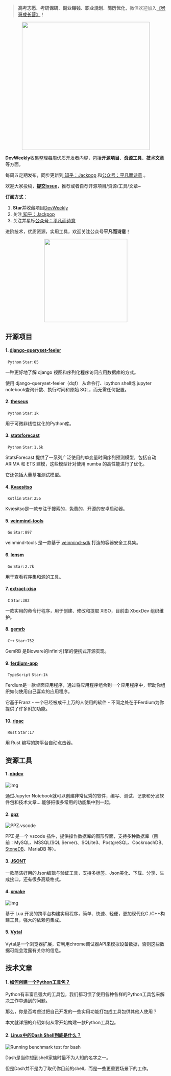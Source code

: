 > **高考志愿**、**考研保研**、**副业赚钱**、**职业规划**、**简历优化**，微信欢迎加入[《猴哥成长营》](https://www.yuque.com/jackpop/ulig5a/srnochggbsa2eltw?singleDoc#)！

<p align="center">
    <img src="https://s11.ax1x.com/2023/12/23/pi7qxU0.md.jpg" height="400"></img>
</p>

**DevWeekly**收集整理每周优质开发者内容，包括**开源项目**、**资源工具**、**技术文章**等方面。

每周五定期发布，同步更新到<a href="https://www.zhihu.com/people/sharetechlee/activities">
知乎：Jackpop</a> 和<a href="https://mp.weixin.qq.com/s/hTZAGgkiMS0XPZ9OHQxFJg" rel="nofollow">公众号：平凡而诗意</a> 。

欢迎大家投稿，**[提交issue](https://github.com/Jackpopc/DevWeekly/issues)**，推荐或者自荐开源项目/资源/工具/文章~

**订阅方式**：

1. **Star**并收藏项目[DevWeekly](https://github.com/Jackpopc/DevWeekly)
2. 关注<a href="https://www.zhihu.com/people/sharetechlee/activities">
   知乎：Jackpop</a>
3. 关注并星标<a href="https://mp.weixin.qq.com/s/hTZAGgkiMS0XPZ9OHQxFJg" rel="nofollow">公众号：平凡而诗意</a>  

进阶技术，优质资源，实用工具，欢迎关注公众号**平凡而诗意**！

<p align="center">
    <img src="https://s1.ax1x.com/2022/07/10/jsCAdH.jpg" width="260" height="260"></img>
</p>

## 开源项目

#### 1. [django-queryset-feeler](https://github.com/Lukas-Schillinger/django-queryset-feeler)

` Python` `Star:65`

一种更好地了解 django 视图和序列化程序访问应用数据库的方式。

使用 django-queryset-feeler（dqf） 从命令行、ipython shell或 jupyter notebook查询计数、执行时间和原始 SQL，而无需任何配置。

#### 2. [theseus](https://github.com/facebookresearch/theseus)

` Python` `Star:1k`

用于可微非线性优化的Python库。

#### 3. [statsforecast](https://github.com/Nixtla/statsforecast)

` Python` `Star:1.6k`

StatsForecast 提供了一系列广泛使用的单变量时间序列预测模型，包括自动 ARIMA 和 ETS 建模，这些模型针对使用 numba 的高性能进行了优化。

它还包括大量基准测试模型。

#### 4. [Kvaesitso](https://github.com/MM2-0/Kvaesitso)

` Kotlin` `Star:256`

Kvæsitso是一款专注于搜索的，免费的，开源的安卓启动器。

#### 5. [veinmind-tools](https://github.com/chaitin/veinmind-tools)

` Go` `Star:897`

veinmind-tools 是一款基于 [veinmind-sdk](https://github.com/chaitin/libveinmind) 打造的容器安全工具集。

#### 6. [lensm](https://github.com/loov/lensm)

` Go` `Star:2.7k`

用于查看程序集和源的工具。

#### 7. [extract-xiso](https://github.com/XboxDev/extract-xiso)

` C` `Star:302`

一款实用的命令行程序，用于创建、修改和提取 XISO，目前由 XboxDev 组织维护。

#### 8. [gemrb](https://github.com/gemrb/gemrb)

` C++` `Star:752`

GemRB 是Bioware的Infinit引擎的便携式开源实现。

#### 9. [ferdium-app](https://github.com/ferdium/ferdium-app)

` TypeScript` `Star:1k`

Ferdium是一款桌面应用程序，通过将应用程序组合到一个应用程序中，帮助你组织如何使用自己喜欢的应用程序。

它基于Franz - 一个已经被成千上万的人使用的软件 - 不同之处在于Ferdium为你提供了许多附加功能。

#### 10. [ripac](https://github.com/aiocat/ripac)

` Rust` `Star:17`

用 Rust 编写的跨平台自动点击器。

## 资源工具

#### 1. [nbdev](https://nbdev.fast.ai/)

![img](https://pic1.zhimg.com/80/v2-6c2cbff82eae47716e1d85de83f2ac3d_720w.png?source=d16d100b)

通过Jupyter Notebook就可以创建非常优秀的软件，编写、测试、记录和分发软件包和技术文章....能够把很多常用的功能集中到一起。

#### 2. [ppz](https://marketplace.visualstudio.com/items?itemName=ppz.ppz)

![PPZ.vscode](https://picd.zhimg.com/80/v2-867e5cd7a670bbaf13287227b9c6580b_720w.png?source=d16d100b)

PPZ 是一个 vscode 插件，提供操作数据库的图形界面，支持多种数据库（目前：MySQL、MSSQL(SQL Server)、SQLite3、PostgreSQL、CockroachDB、[StoneDB](https://www.stoneatom.com/StoneDB)、MariaDB 等）。

#### 3. [JSONT](https://www.jsont.run/)

一款简洁好用的Json编辑与验证工具，支持多标签、Json美化、下载、分享、生成接口，还有很多高级格式。

#### 4. [xmake](https://xmake.io/#/)

![img](https://picd.zhimg.com/80/v2-ca987543e6d97fd8d5e1e9de46040a03_720w.gif?source=d16d100b)

基于 Lua 开发的跨平台构建实用程序，简单、快速、轻便，更加现代化C /C++构建工具，强大的依赖包集成。

#### 5. [Vytal](https://vytal.io/)

Vytal是一个浏览器扩展，它利用chrome调试器API来模拟设备数据，否则这些数据可能会泄露有关你的信息。

## 技术文章

#### 1. [如何创建一个Python工具包？](https://mathspp.com/blog/how-to-create-a-python-package-in-2022)

Python有丰富且强大的工具包，我们都习惯了使用各种各样的Python工具包来解决工作中遇到的问题。

那么，你是否考虑过把自己开发的一些实用功能打包成工具包供其他人使用？

本文就详细的介绍如何从零开始构建一款Python工具包。

#### 2. [Linux中的Dash Shell到底是什么？](https://linuxhandbook.com/dash-shell/)

![Running benchmark test for bash](https://pic1.zhimg.com/80/v2-3ef884c26e7f7c103e024650b31e3a9e_720w.png?source=d16d100b)

Dash是当你想到shell家族时最不为人知的名字之一。

但是Dash并不是为了取代你目前的shell，而是一些更重要场景下的工作。





 

